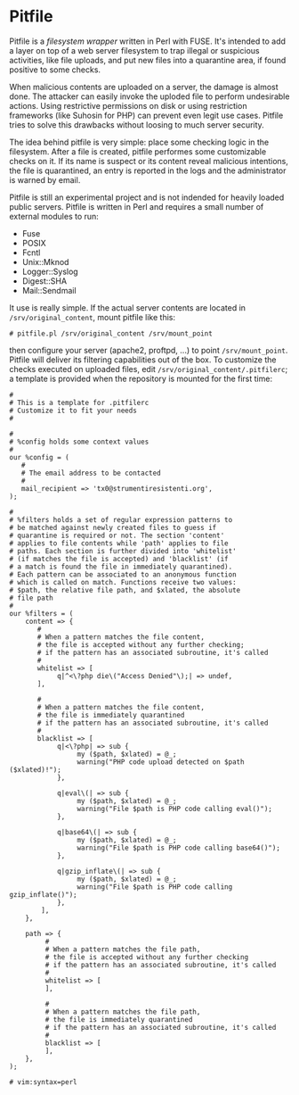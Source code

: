 # Pitfile

Pitfile is a *filesystem wrapper* written in Perl with FUSE. It's intended to add a
layer on top of a web server filesystem to trap illegal or suspicious activities,
like file uploads, and put new files into a quarantine area, if found positive to
some checks.

When malicious contents are uploaded on a server, the damage is almost done. The
attacker can easily invoke the uploded file to perform undesirable actions. Using
restrictive permissions on disk or using restriction frameworks (like Suhosin for
PHP) can prevent even legit use cases. Pitfile tries to solve this drawbacks without
loosing to much server security.

The idea behind pitfile is very simple: place some checking logic in the filesystem.
After a file is created, pitfile performes some customizable checks on it. If its
name is suspect or its content reveal malicious intentions, the file is quarantined,
an entry is reported in the logs and the administrator is warned by email.

Pitfile is still an experimental project and is not indended for heavily loaded
public servers. Pitfile is written in Perl and requires a small number of external
modules to run:

 * Fuse
 * POSIX
 * Fcntl
 * Unix::Mknod
 * Logger::Syslog
 * Digest::SHA
 * Mail::Sendmail

It use is really simple. If the actual server contents are located in `/srv/original_content`,
mount pitfile like this:

    # pitfile.pl /srv/original_content /srv/mount_point

then configure your server (apache2, proftpd, ...) to point `/srv/mount_point`. Pitfile
will deliver its filtering capabilities out of the box. To customize the checks
executed on uploaded files, edit `/srv/original_content/.pitfilerc`; a template 
is provided when the repository is mounted for the first time:

    #
    # This is a template for .pitfilerc
    # Customize it to fit your needs
    #
    
    #
    # %config holds some context values
    #
    our %config = (
       #
       # The email address to be contacted
       #
       mail_recipient => 'tx0@strumentiresistenti.org',
    );
     
    #
    # %filters holds a set of regular expression patterns to
    # be matched against newly created files to guess if
    # quarantine is required or not. The section 'content'
    # applies to file contents while 'path' applies to file
    # paths. Each section is further divided into 'whitelist'
    # (if matches the file is accepted) and 'blacklist' (if
    # a match is found the file in immediately quarantined).
    # Each pattern can be associated to an anonymous function
    # which is called on match. Functions receive two values:
    # $path, the relative file path, and $xlated, the absolute
    # file path
    #
    our %filters = (
        content => {
           #
           # When a pattern matches the file content,
           # the file is accepted without any further checking;
           # if the pattern has an associated subroutine, it's called
           #
           whitelist => [
                q|^<\?php die\("Access Denied"\);| => undef,
           ],
     
           #
           # When a pattern matches the file content,
           # the file is immediately quarantined
           # if the pattern has an associated subroutine, it's called
           #
           blacklist => [
                q|<\?php| => sub {
                     my ($path, $xlated) = @_;
                     warning("PHP code upload detected on $path ($xlated)!");
                }, 
                 
                q|eval\(| => sub {
                     my ($path, $xlated) = @_;
                     warning("File $path is PHP code calling eval()");
                },
                
                q|base64\(| => sub {
                     my ($path, $xlated) = @_;
                     warning("File $path is PHP code calling base64()");
                },
         
                q|gzip_inflate\(| => sub {
                     my ($path, $xlated) = @_;
                     warning("File $path is PHP code calling gzip_inflate()");
                },
            ],
        },
        
        path => {
             #
             # When a pattern matches the file path,
             # the file is accepted without any further checking
             # if the pattern has an associated subroutine, it's called
             #
             whitelist => [
             ],
         
             #
             # When a pattern matches the file path,
             # the file is immediately quarantined
             # if the pattern has an associated subroutine, it's called
             #
             blacklist => [
             ],
        },
    );
      
    # vim:syntax=perl 
